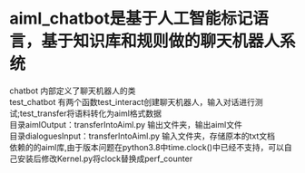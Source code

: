 # aiml_chatbot是基于人工智能标记语言，基于知识库和规则做的聊天机器人系统  
chatbot 内部定义了聊天机器人的类  
test_chatbot 有两个函数test_interact创建聊天机器人，输入对话进行测试;test_transfer将语料转化为aiml格式数据  
目录aimlOutput：transferIntoAiml.py     输出文件夹，输出aiml文件  
目录dialoguesInput：transferIntoAiml.py 输入文件夹，存储原本的txt文档  
依赖的的aiml库,由于版本问题在python3.8中time.clock()中已经不支持，可以自己安装后修改Kernel.py将clock替换成perf_counter  
